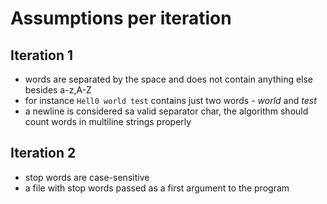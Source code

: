 # Assumptions per iteration

## Iteration 1

* words are separated by the space and does not contain anything else besides a-z,A-Z
* for instance `Hell0 world test` contains just two words - _world_ and _test_
* a newline is considered sa valid separator char, the algorithm should count words in multiline strings properly

## Iteration 2

* stop words are case-sensitive
* a file with stop words passed as a first argument to the program
